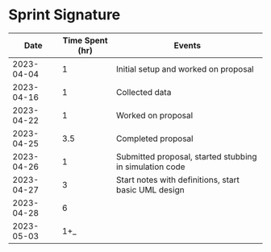 # Sprint Signature

| Date       | Time Spent (hr) | Events                                                  |
|------------|-----------------|---------------------------------------------------------|
| 2023-04-04 | 1               | Initial setup and worked on proposal                    |
| 2023-04-16 | 1               | Collected data                                          |
| 2023-04-22 | 1               | Worked on proposal                                      |
| 2023-04-25 | 3.5             | Completed proposal                                      |
| 2023-04-26 | 1               | Submitted proposal, started stubbing in simulation code |
| 2023-04-27 | 3               | Start notes with definitions, start basic UML design    |
| 2023-04-28 | 6               |                                                         |
| 2023-05-03 | 1+_             |                                                         |

